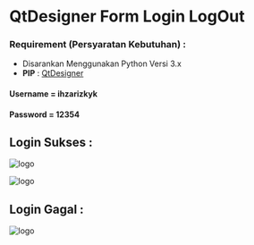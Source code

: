 # QtDesigner Form Login LogOut

### Requirement (Persyaratan Kebutuhan) :

- Disarankan Menggunakan Python Versi 3.x
- **PIP** : [QtDesigner](https://pypi.org/project/PyQt5Designer/)

#### Username = ihzarizkyk
#### Password = 12354

## Login Sukses : 

![logo](https://i.ibb.co/jR6MFPw/logintest1.png)

![logo](https://i.ibb.co/5skyVGv/homelogin1.png)

## Login Gagal : 

![logo](https://i.ibb.co/xh7Tns5/logintestfailed1.png)
